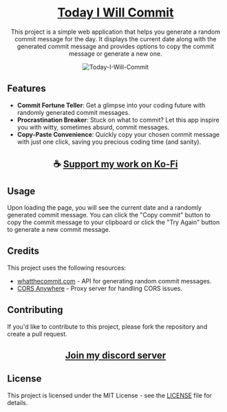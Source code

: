 <div align="center">

# [Today I Will Commit](https://thatsinewave.github.io/Today-I-Will-Commit)

This project is a simple web application that helps you generate a random commit message for the day. It displays the current date along with the generated commit message and provides options to copy the commit message or generate a new one.

![Today-I-Will-Commit](https://github.com/ThatSINEWAVE/Today-I-Will-Commit/assets/133239148/3f4df978-49c4-43b5-9c25-b81660ce629d)

</div>

## Features

- **Commit Fortune Teller**: Get a glimpse into your coding future with randomly generated commit messages.
- **Procrastination Breaker**: Stuck on what to commit? Let this app inspire you with witty, sometimes absurd, commit messages.
- **Copy-Paste Convenience**: Quickly copy your chosen commit message with just one click, saving you precious coding time (and sanity).

<div align="center">

## ☕ [Support my work on Ko-Fi](https://ko-fi.com/thatsinewave)

</div>

## Usage

Upon loading the page, you will see the current date and a randomly generated commit message. You can click the "Copy commit" button to copy the commit message to your clipboard or click the "Try Again" button to generate a new commit message.

## Credits

This project uses the following resources:

- [whatthecommit.com](https://whatthecommit.com/) - API for generating random commit messages.
- [CORS Anywhere](https://cors-anywhere.herokuapp.com/) - Proxy server for handling CORS issues.

## Contributing
If you'd like to contribute to this project, please fork the repository and create a pull request.

<div align="center">

## [Join my discord server](https://discord.gg/2nHHHBWNDw)

</div>

## License

This project is licensed under the MIT License - see the [LICENSE](LICENSE) file for details.
